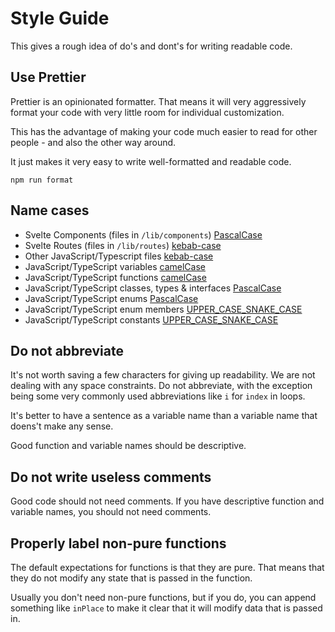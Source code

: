# Style Guide

This gives a rough idea of do's and dont's for writing
readable code.

## Use Prettier

Prettier is an opinionated formatter. That means it will very aggressively
format your code with very little room for individual customization.

This has the advantage of making your code much easier to read for other
people - and also the other way around.

It just makes it very easy to write well-formatted and readable code.

```shell
npm run format
```

## Name cases

* Svelte Components (files in `/lib/components`) [PascalCase](https://chaseadams.io/posts/most-common-programming-case-types/#pascalcase)
* Svelte Routes (files in `/lib/routes`) [kebab-case](https://chaseadams.io/posts/most-common-programming-case-types/#kebab-case)
* Other JavaScript/Typescript files [kebab-case](https://chaseadams.io/posts/most-common-programming-case-types/#kebab-case)
* JavaScript/TypeScript variables [camelCase](https://chaseadams.io/posts/most-common-programming-case-types/#camelcase)
* JavaScript/TypeScript functions [camelCase](https://chaseadams.io/posts/most-common-programming-case-types/#camelcase)
* JavaScript/TypeScript classes, types & interfaces [PascalCase](https://chaseadams.io/posts/most-common-programming-case-types/#pascalcase)
* JavaScript/TypeScript enums [PascalCase](https://chaseadams.io/posts/most-common-programming-case-types/#pascalcase)
* JavaScript/TypeScript enum members [UPPER_CASE_SNAKE_CASE](https://chaseadams.io/posts/most-common-programming-case-types/#upper_case_snake_case)
* JavaScript/TypeScript constants [UPPER_CASE_SNAKE_CASE](https://chaseadams.io/posts/most-common-programming-case-types/#upper_case_snake_case)

## Do not abbreviate

It's not worth saving a few characters for giving up readability. We are not dealing
with any space constraints. Do not abbreviate, with the exception being some very
commonly used abbreviations like `i` for `index` in loops.

It's better to have a sentence as a variable name than a variable name that doens't
make any sense.

Good function and variable names should be descriptive.

## Do not write useless comments

Good code should not need comments. If you have descriptive function and variable names,
you should not need comments.

## Properly label non-pure functions

The default expectations for functions is that they are pure. That means that they
do not modify any state that is passed in the function.

Usually you don't need non-pure functions, but if you do, you can append something
like `inPlace` to make it clear that it will modify data that is passed in.
